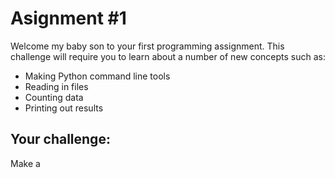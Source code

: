 Asignment #1
============

Welcome my baby son to your first programming assignment. This challenge will require you to learn about
a number of new concepts such as:

* Making Python command line tools
* Reading in files
* Counting data
* Printing out results

Your challenge:
---------------

Make a
